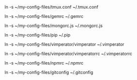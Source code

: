 
ln -s ~/my-config-files/tmux.conf ~/.tmux.conf

ln -s ~/my-config-files/gemrc ~/.gemrc

ln -s ~/my-config-files/mongorc.js ~/.mongorc.js

ln -s ~/my-config-files/pip ~/.pip

ln -s ~/my-config-files/vimperator/vimperator ~/.vimperator

ln -s ~/my-config-files/vimperator/vimperatorrc ~/.vimperatorrc

ln -s ~/my-config-files/npmrc ~/.npmrc

ln -s ~/my-config-files/gitconfig ~/.gitconfig
